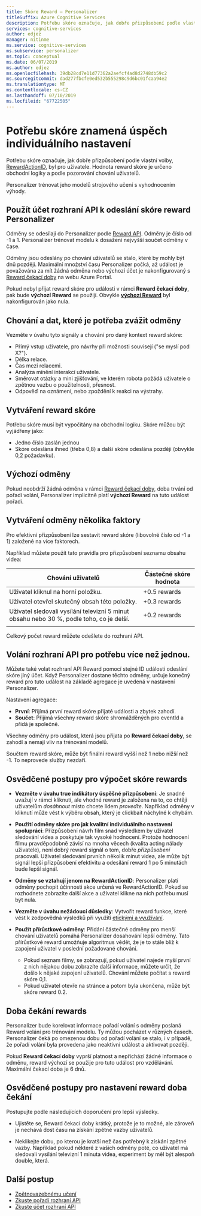 ```yaml
---
title: Skóre Reward – Personalizer
titleSuffix: Azure Cognitive Services
description: Potřebu skóre označuje, jak dobře přizpůsobení podle vlastní volby, RewardActionID, výsledkem je pro daného uživatele. Hodnota reward skóre je určeno obchodní logiky a podle pozorování chování uživatelů. Personalizer trénovat jeho modelů strojového učení s vyhodnocením výhody.
services: cognitive-services
author: edjez
manager: nitinme
ms.service: cognitive-services
ms.subservice: personalizer
ms.topic: conceptual
ms.date: 06/07/2019
ms.author: edjez
ms.openlocfilehash: 39db28cd7e11d77362a2aefcf4ad8d2748db59c2
ms.sourcegitcommit: dad277fbcfe0ed532b555298c9d6bc01fcaa94e2
ms.translationtype: MT
ms.contentlocale: cs-CZ
ms.lasthandoff: 07/10/2019
ms.locfileid: "67722505"
---
```

# <a name="reward-scores-indicate-success-of-personalization"></a>Potřebu skóre znamená úspěch individuálního nastavení

Potřebu skóre označuje, jak dobře přizpůsobení podle vlastní volby, [RewardActionID](https://docs.microsoft.com/rest/api/cognitiveservices/personalizer/rank/rank#response), byl pro uživatele. Hodnota reward skóre je určeno obchodní logiky a podle pozorování chování uživatelů.

Personalizer trénovat jeho modelů strojového učení s vyhodnocením výhody. 

## <a name="use-reward-api-to-send-reward-score-to-personalizer"></a>Použít účet rozhraní API k odeslání skóre reward Personalizer

Odměny se odesílají do Personalizer podle [Reward API](https://docs.microsoft.com/rest/api/cognitiveservices/personalizer/events/reward). Odměny je číslo od -1 a 1. Personalizer trénovat modelu k dosažení nejvyšší součet odměny v čase.

Odměny jsou odeslány po chování uživatelů se stalo, které by mohly být dnů později. Maximální množství času Personalizer počká, až událost je považována za mít žádná odměna nebo výchozí účet je nakonfigurovaný s [Reward čekací doby](#reward-wait-time) na webu Azure Portal.

Pokud nebyl přijat reward skóre pro události v rámci **Reward čekací doby**, pak bude **výchozí Reward** se použijí. Obvykle **[výchozí Reward](how-to-settings.md#configure-reward-settings-for-the-feedback-loop-based-on-use-case)** byl nakonfigurován jako nula.


## <a name="behaviors-and-data-to-consider-for-rewards"></a>Chování a dat, které je potřeba zvážit odměny

Vezměte v úvahu tyto signály a chování pro daný kontext reward skóre:

* Přímý vstup uživatele, pro návrhy při možnosti souvisejí ("se myslí pod X?").
* Délka relace.
* Čas mezi relacemi.
* Analýza mínění interakcí uživatele.
* Směrovat otázky a mini zjišťování, ve kterém robota požádá uživatele o zpětnou vazbu o použitelnosti, přesnost.
* Odpověď na oznámení, nebo zpoždění k reakci na výstrahy.

## <a name="composing-reward-scores"></a>Vytváření reward skóre

Potřebu skóre musí být vypočítány na obchodní logiku. Skóre můžou být vyjádřeny jako:

* Jedno číslo zaslán jednou 
* Skóre odeslána ihned (třeba 0,8) a další skóre odeslána později (obvykle 0,2 požadavku).

## <a name="default-rewards"></a>Výchozí odměny

Pokud neobdrží žádná odměna v rámci [Reward čekací doby](#reward-wait-time), doba trvání od pořadí volání, Personalizer implicitně platí **výchozí Reward** na tuto událost pořadí.

## <a name="building-up-rewards-with-multiple-factors"></a>Vytváření odměny několika faktory  

Pro efektivní přizpůsobení lze sestavit reward skóre (libovolné číslo od -1 a 1) založené na více faktorech. 

Například můžete použít tato pravidla pro přizpůsobení seznamu obsahu videa:

|Chování uživatelů|Částečné skóre hodnota|
|--|--|
|Uživatel kliknul na horní položku.|+0.5 rewards|
|Uživatel otevřel skutečný obsah této položky.|+0.3 rewards|
|Uživatel sledovali vysílání televizní 5 minut obsahu nebo 30 %, podle toho, co je delší.|+0.2 rewards|
|||

Celkový počet reward můžete odešlete do rozhraní API.

## <a name="calling-the-reward-api-multiple-times"></a>Volání rozhraní API pro potřebu více než jednou.

Můžete také volat rozhraní API Reward pomocí stejné ID události odeslání skóre jiný účet. Když Personalizer dostane těchto odměny, určuje konečný reward pro tuto událost na základě agregace je uvedená v nastavení Personalizer.

Nastavení agregace:

*  **První**: Přijímá první reward skóre přijaté události a zbytek zahodí.
* **Součet**: Přijímá všechny reward skóre shromážděných pro eventId a přidá je společně.

Všechny odměny pro událost, která jsou přijata po **Reward čekací doby**, se zahodí a nemají vliv na trénování modelů.

Součtem reward skóre, může být finální reward vyšší než 1 nebo nižší než -1. To neprovede služby nezdaří.

<!--
@edjez - is the number ignored if it is outside the acceptable range?
-->

## <a name="best-practices-for-calculating-reward-score"></a>Osvědčené postupy pro výpočet skóre rewards

* **Vezměte v úvahu true indikátory úspěšné přizpůsobení**: Je snadné uvažují v rámci kliknutí, ale vhodné reward je založena na to, co chtějí uživatelům *dosáhnout* místo chcete lidem *proveďte*.  Například odměny v kliknutí může vést k výběru obsah, který je clickbait náchylné k chybám.

* **Použití odměny skóre pro jak kvalitní individuálního nastavení spolupráci**: Přizpůsobení návrh film snad výsledkem by uživatel sledování videa a poskytuje tak vysoké hodnocení. Protože hodnocení filmu pravděpodobně závisí na mnoha věcech (kvalita acting nálady uživatele), není dobrý reward signál o tom, dobře *přizpůsobení* pracovali. Uživatel sledování prvních několik minut videa, ale může být signál lepší přizpůsobení efektivitu a odesílání reward 1 po 5 minutách bude lepší signál.

* **Odměny se vztahují jenom na RewardActionID**: Personalizer platí odměny pochopit účinnosti akce určená ve RewardActionID. Pokud se rozhodnete zobrazíte další akce a uživatel klikne na nich potřebu musí být nula.

* **Vezměte v úvahu nežádoucí důsledky**: Vytvořit reward funkce, které vést k zodpovědná výsledků při využití [etickými a využívání](ethics-responsible-use.md).

* **Použít přírůstkové odměny**: Přidání částečné odměny pro menší chování uživatelů pomáhá Personalizer dosahování lepší odměny. Tato přírůstkové reward umožňuje algoritmus vědět, že je to stále blíž k zapojení uživatel v poslední požadované chování.
    * Pokud seznam filmy, se zobrazují, pokud uživatel najede myší první z nich nějakou dobu zobrazíte další informace, můžete určit, že došlo k nějaké zapojení uživatelů. Chování můžete počítat s reward skóre 0,1. 
    * Pokud uživatel otevře na stránce a potom byla ukončena, může být skóre reward 0.2. 

## <a name="reward-wait-time"></a>Doba čekání rewards

Personalizer bude korelovat informace pořadí volání s odměny poslaná Reward volání pro trénování modelu. Ty můžou pocházet v různých časech. Personalizer čeká po omezenou dobu od pořadí volání se stalo, i v případě, že pořadí volání byla provedena jako neaktivní událost a aktivovat později.

Pokud **Reward čekací doby** vyprší platnost a nepřichází žádné informace o odměnu, reward výchozí se použije pro tuto událost pro vzdělávání. Maximální čekací doba je 6 dnů.

## <a name="best-practices-for-setting-reward-wait-time"></a>Osvědčené postupy pro nastavení reward doba čekání

Postupujte podle následujících doporučení pro lepší výsledky.

* Ujistěte se, Reward čekací doby krátký, protože je to možné, ale zároveň je nechává dost času na získání zpětné vazby uživatelů. 

<!--@Edjez - storage quota? -->

* Neklikejte dobu, po kterou je kratší než čas potřebný k získání zpětné vazby. Například pokud některé z vašich odměny poté, co uživatel má sledovali vysílání televizní 1 minuta videa, experiment by měl být alespoň double, která.

## <a name="next-steps"></a>Další postup

* [Zpětnovazebnému učení](concepts-reinforcement-learning.md) 
* [Zkuste pořadí rozhraní API](https://westus2.dev.cognitive.microsoft.com/docs/services/personalizer-api/operations/Rank/console)
* [Zkuste účet rozhraní API](https://westus2.dev.cognitive.microsoft.com/docs/services/personalizer-api/operations/Reward)
